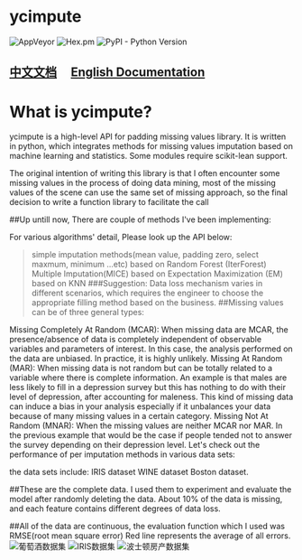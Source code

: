 
# ycimpute


![AppVeyor](https://img.shields.io/appveyor/ci/gruntjs/grunt.svg)
![Hex.pm](https://img.shields.io/hexpm/l/plug.svg)
![PyPI - Python Version](https://img.shields.io/pypi/pyversions/Django.svg)

## [中文文档]( https://hcmy.gitbooks.io/ycimpute/content/)     [English Documentation](https://github.com/HCMY/ycimpute/blob/master/doc_eng.md)
# What is ycimpute?
ycimpute is a high-level API for padding missing values library. It is written in python, which integrates methods for missing values imputation based on machine learning and statistics. Some modules require scikit-lean support.

The original intention of writing this library is that I often encounter some missing values in the process of doing data mining, most of the missing values of the scene can use the same set of missing approach, so the final decision to write a function library to facilitate the call

##Up untill now, There are couple of methods I've been implementing:

For various algorithms' detail, Please look up the API below:

>simple imputation methods(mean value, padding zero, select maxmum, minimum ...etc)
>based on Random Forest (IterForest)
>Multiple Imputation(MICE)
>based on Expectation Maximization (EM)
>based on KNN
###Suggestion: Data loss mechanism varies in different scenarios, which requires the engineer to choose the appropriate filling method based on the business.
##Missing values can be of three general types:

Missing Completely At Random (MCAR):
When missing data are MCAR, the presence/absence of data is completely independent of observable variables and parameters of interest. In this case, the analysis performed on the data are unbiased. In practice, it is highly unlikely.
Missing At Random (MAR):
When missing data is
not
random but can be totally related to a variable where there is complete information. An example is that males are less likely to fill in a depression survey but this has nothing to do with their level of depression, after accounting for maleness. This kind of missing data can induce a bias in your analysis especially if it unbalances your data because of many missing values in a certain category.
Missing Not At Random (MNAR):
When the missing values are neither MCAR nor MAR. In the previous example that would be the case if people tended not to answer the survey depending on their depression level.
Let's check out the performance of per imputation methods in various data sets:

the data sets include: IRIS dataset WINE dataset Boston dataset.

##These are the complete data. I used them to experiment and evaluate the model after randomly deleting the data. About 10% of the data is missing, and each feature contains different degrees of data loss.

##All of the data are continuous, the evaluation function which I used was RMSE(root mean square error) Red line represents the average of all errors.
![葡萄酒数据集](https://github.com/HCMY/ycimpute/blob/master/img/WINE.svg)
![IRIS数据集](https://github.com/HCMY/ycimpute/blob/master/img/IRIS.svg)
![波士顿房产数据集](https://github.com/HCMY/ycimpute/blob/master/img/BOSTON.svg)


